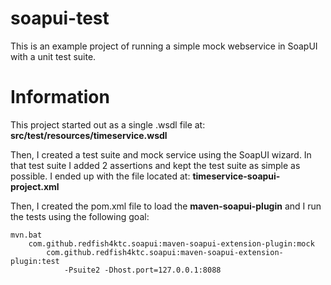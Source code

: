 soapui-test
========================

This is an example project of running a simple mock webservice in SoapUI with a unit test suite.

Information
========================

This project started out as a single .wsdl file at:  **src/test/resources/timeservice.wsdl**

Then, I created a test suite and mock service using the SoapUI wizard.  In that test suite I added 2 assertions
and kept the test suite as simple as possible.  I ended up with the file located at:
**timeservice-soapui-project.xml** 

Then, I created the pom.xml file to load the **maven-soapui-plugin** and I run the tests using the following goal:

```text
mvn.bat
    com.github.redfish4ktc.soapui:maven-soapui-extension-plugin:mock 
        com.github.redfish4ktc.soapui:maven-soapui-extension-plugin:test
            -Psuite2 -Dhost.port=127.0.0.1:8088
```



